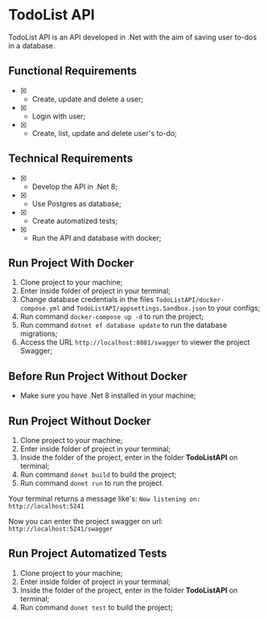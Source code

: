 # TodoList API

TodoList API is an API developed in .Net with the aim of saving user to-dos in a database.

## Functional Requirements

- [X] - Create, update and delete a user;
- [X] - Login with user;
- [X] - Create, list, update and delete user's to-do;

## Technical Requirements

- [X] - Develop the API in .Net 8;
- [X] - Use Postgres as database;
- [X] - Create automatized tests;  
- [X] - Run the API and database with docker;

## Run Project With Docker

1. Clone project to your machine;
2. Enter inside folder of project in your terminal;
3. Change database credentials in the files `TodoListAPI/docker-compose.yml` and `TodoListAPI/appsettings.Sandbox.json` to your configs;
5. Run command `docker-compose up -d` to run the project;
6. Run command `dotnet ef database update` to run the database migrations;
7. Access the URL `http://localhost:8081/swagger` to viewer the project Swagger; 

## Before Run Project Without Docker

- Make sure you have .Net 8 installed in your machine;

## Run Project Without Docker

1. Clone project to your machine;
2. Enter inside folder of project in your terminal;
3. Inside the folder of the project, enter in the folder **TodoListAPI** on terminal;
4. Run command `donet build` to build the project;
5. Run command `donet run` to run the project.

Your terminal returns a message like's: `Now listening on: http://localhost:5241`

Now you can enter the project swagger on url: `http://localhost:5241/swagger`

## Run Project Automatized Tests

1. Clone project to your machine;
2. Enter inside folder of project in your terminal;
3. Inside the folder of the project, enter in the folder **TodoListAPI** on terminal;
4. Run command `donet test` to build the project;